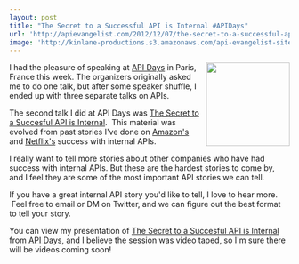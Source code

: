 ```yaml
---
layout: post
title: "The Secret to a Successful API is Internal #APIDays"
url: 'http://apievangelist.com/2012/12/07/the-secret-to-a-successful-api-is-internal-apidays/'
image: 'http://kinlane-productions.s3.amazonaws.com/api-evangelist-site/blog/api-days-logo.png'
---
```


[<img class="c1" src="https://s3.amazonaws.com/kinlane-productions/events/api-days-paris-france/api-days-logo.png" alt="" width="150" align="right" />][1]

I had the pleasure of speaking at [API Days][2] in Paris, France this week. The organizers originally asked me to do one talk, but after some speaker shuffle, I ended up with three separate talks on APIs.

The second talk I did at API Days was [The Secret to a Succesful API is Internal][3].  This material was evolved from past stories I've done on [Amazon's][4] and [Netflix's][5] success with internal APIs.  

I really want to tell more stories about other companies who have had success with internal APIs. But these are the hardest stories to come by, and I feel they are some of the most important API stories we can tell.  

If you have a great internal API story you'd like to tell, I love to hear more.  Feel free to email or DM on Twitter, and we can figure out the best format to tell your story.

You can view my presentation of [The Secret to a Succesful API is Internal][3] from [API Days][2], and I believe the session was video taped, so I'm sure there will be videos coming soon!

   [1]: http://apidays.io/
   [2]: http://apidays.io/ (API Days)
   [3]: /talks/apidays/internal-apis/ (The Secret to a Succesful API is Internal)
   [4]: http://apievangelist.com/2012/01/12/the-secret-to-amazons-success-internal-apis/ (Amazon)
   [5]: http://blog.programmableweb.com/2011/06/20/apis-power-netflix%E2%80%99s-move-to-cloud-enabling-world-domination/ (Netflix)
